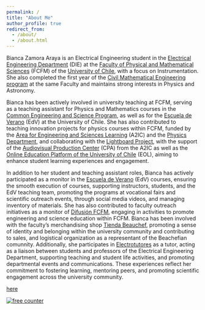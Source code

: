 ```yaml
---
permalink: /
title: "About Me"
author_profile: true
redirect_from: 
  - /about/
  - /about.html
---
```


Bianca Zamora Araya is an Electrical Engineering student in the [Electrical Engineering Department](https://www.electricalengineering.cl/) (DIE) at the [Faculty of Physical and Mathematical Sciences](https://ingenieria.uchile.cl/english) (FCFM) of the [University of Chile](https://uchile.cl/english), with a focus on Instrumentation. She also completed the first year of the [Civil Mathematical Engineering program](https://www.dim.uchile.cl/en/home/) at the same Faculty and maintains strong interests in Physics and Astronomy.

Bianca has been actively involved in university teaching at FCFM, serving as a teaching assistant for Physics and Mathematics courses in the [Common Engineering and Science Program](https://ingenieria.uchile.cl/english/faculty/schools/school-of-engineering-and-sciences), as well as for the [Escuela de Verano](https://www.edv.uchile.cl/#) (EdV) at the University of Chile. She has also contributed to teaching innovation projects for physics courses within FCFM, funded by the [Area for Engineering and Sciences Learning](https://a2ic.ing.uchile.cl/) (A2IC) and the [Physics Department](https://dfi.uchile.cl/), and collaborating with the [Lightboard Project](https://youtu.be/iwjAxOC_UM8?si=ZsVrF36ukjyoqe66), with the support of the [Audiovisual Production Center](https://a2ic.ing.uchile.cl/centro-de-producci%C3%B3n-audiovisual) (CPA) from the A2IC as well as the [Online Education Platform of the University of Chile](https://eol.uchile.cl/) (EOL), aiming to enhance student learning experiences and engagement.

In addition to her student and teaching assistant roles, Bianca has actively participated as a monitor in the [Escuela de Verano](https://www.edv.uchile.cl/#) (EdV) courses, ensuring the smooth execution of courses, supporting instructors, students, and the EdV teaching team, promoting the programs at vocational fairs and scientific outreach events, through social media videos, and managing inventory of materials. She has also contributed to faculty outreach initiatives as a monitor of [Difusión FCFM](http://instagram.com/ingenieria_ciencias_uchile/?hl=es), engaging in activities to promote engineering and science education within FCFM. Bianca has been involved with the faculty’s merchandising shop [Tienda Beauchef](https://tiendabeauchef.ing.uchile.cl/), promoting a sense of identity and belonging within the university community and contributing to sales, and logistical organization as a representant of the Beachefian comunnity. Additionally, she participates in [Electrotutores](https://cl.linkedin.com/company/electrotutores) as a tutor, acting as a liaison between students and professors of the Electrical Engineering Department, supporting teaching and student life activities, and promoting departmental events and communications. These experiences reflect her commitment to fostering learning, mentoring peers, and promoting scientific engagement across the university community.


<a href='http://www.freevisitorcounters.com'>here</a> <script type='text/javascript' src='https://www.freevisitorcounters.com/auth.php?id=1a747d9be52867dada4a12b731c64c2707e0e9e3'></script>
<script type="text/javascript" src="https://www.freevisitorcounters.com/en/home/counter/1380367/t/4"></script>


<div id="sfc8zql4kff1gg3t9dfup2xbp1hxs67jrk6"></div>
<script type="text/javascript" src="https://counter1.optistats.ovh/private/counter.js?c=8zql4kff1gg3t9dfup2xbp1hxs67jrk6&down=async" async></script>
<noscript><a href="https://www.freecounterstat.com" title="free counter"><img src="https://counter1.optistats.ovh/private/freecounterstat.php?c=8zql4kff1gg3t9dfup2xbp1hxs67jrk6" border="0" title="free counter" alt="free counter"></a></noscript>


